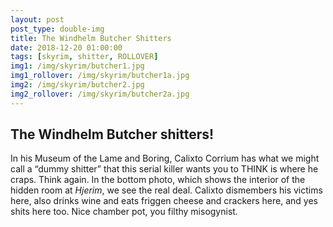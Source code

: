 ```yaml
---
layout: post
post_type: double-img
title: The Windhelm Butcher Shitters
date: 2018-12-20 01:00:00
tags: [skyrim, shitter, ROLLOVER]
img1: /img/skyrim/butcher1.jpg
img1_rollover: /img/skyrim/butcher1a.jpg
img2: /img/skyrim/butcher2.jpg
img2_rollover: /img/skyrim/butcher2a.jpg
---
```

## The Windhelm Butcher shitters!

In his Museum of the Lame and Boring, Calixto Corrium has what we might call a “dummy shitter” that this serial killer wants you to THINK is where he craps. Think again. In the bottom photo, which shows the interior of the hidden room at *Hjerim*, we see the real deal. Calixto dismembers his victims here, also drinks wine and eats friggen cheese and crackers here, and yes shits here too. Nice chamber pot, you filthy misogynist.
